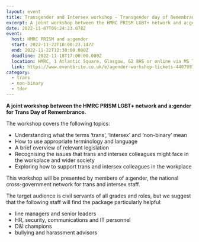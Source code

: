 ```yaml
---
layout: event
title: Transgender and Intersex workshop - Transgender day of Remembrance
excerpt: A joint workshop between the HMRC PRISM LGBT+ network and a:gender for TDOR
date: 2022-11-07T09:24:23.078Z
event:
  host: HMRC PRISM and a:gender
  start: 2022-11-22T10:00:23.147Z
  end: 2022-11-22T12:30:00.000Z
  deadline: 2022-11-18T17:00:00.000Z
  location: HMRC, 1 Atlantic Square, Glasgow, G2 8HS or online via MS Teams
  link: https://www.eventbrite.co.uk/e/agender-workshop-tickets-440799742897
category:
  - trans
  - non-binary
  - tdor
---
```

**A joint workshop between the HMRC PRISM LGBT+ network and a:gender for Trans Day of Remembrance.**

The workshop covers the following topics:

* Understanding what the terms ‘trans’, ‘intersex’ and ‘non-binary’ mean
* How to use appropriate terminology and language
* A brief overview of relevant legislation
* Recognising the issues that trans and intersex colleagues might face in the workplace and wider society
* Exploring how to support trans and intersex colleagues in the workplace

This workshop will be presented by members of a:gender, the national cross-government network for trans and intersex staff.

The target audience is civil servants of all grades and roles, but we suggest that the following staff will find the package particularly helpful:

* line managers and senior leaders
* HR, security, communications and IT personnel
* D&I champions
* bullying and harassment advisors